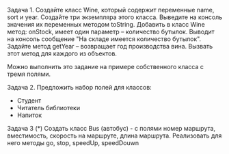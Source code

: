 Задача 1.
Создайте класс Wine, который содержит переменные name, sort и year.
Создайте три экземпляра этого класса.
Выведите на консоль значения их переменных методом toString.
Добавить в класс Wine метод: onStock, имеет один параметр – количество бутылок. 
Выводит на консоль сообщение "На складе имеется количество бутылок". 
Задайте метод getYear – возвращает год производства вина. 
Вызвать этот метод для каждого из объектов.

Можно выполнить это задание на примере собственного класса с тремя полями. 

Задача 2.
Предложить набор полей для классов:
- Студент
- Читатель библиотеки
- Напиток

Задача 3 (*)
Создать класс Bus (автобус) - с полями номер маршрута, вместимость, скорость на маршруте, длина маршрута.
Реализовать для него методы go, stop, speedUp, speedDouwn 


